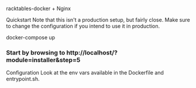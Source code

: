 racktables-docker + Nginx

Quickstart
Note that this isn't a production setup, but fairly close. Make sure to change
the configuration if you intend to use it in production.

docker-compose up
### Start by browsing to http://localhost/?module=installer&step=5
Configuration
Look at the env vars available in the Dockerfile and entrypoint.sh.
